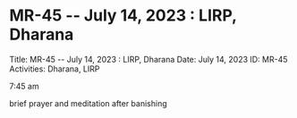 # MR-45 -- July 14, 2023 : LIRP, Dharana

Title: MR-45 -- July 14, 2023 : LIRP, Dharana
Date: July 14, 2023
ID: MR-45
Activities: Dharana, LIRP

7:45 am

brief prayer and meditation after banishing